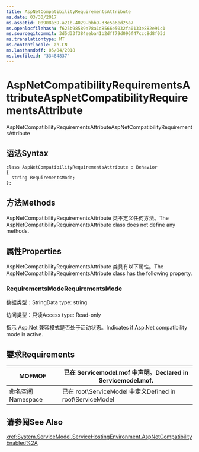 ```yaml
---
title: AspNetCompatibilityRequirementsAttribute
ms.date: 03/30/2017
ms.assetid: 00908a39-a21b-4029-bbb9-33e5a6ed25a7
ms.openlocfilehash: f625b98589a78a1d8566e5032fa0133e882e91c1
ms.sourcegitcommit: 3d5d33f384eeba41b2dff79d096f47ccc8d8f03d
ms.translationtype: MT
ms.contentlocale: zh-CN
ms.lasthandoff: 05/04/2018
ms.locfileid: "33484837"
---
```

# <a name="aspnetcompatibilityrequirementsattribute"></a><span data-ttu-id="5dc3b-102">AspNetCompatibilityRequirementsAttribute</span><span class="sxs-lookup"><span data-stu-id="5dc3b-102">AspNetCompatibilityRequirementsAttribute</span></span>
<span data-ttu-id="5dc3b-103">AspNetCompatibilityRequirementsAttribute</span><span class="sxs-lookup"><span data-stu-id="5dc3b-103">AspNetCompatibilityRequirementsAttribute</span></span>  
  
## <a name="syntax"></a><span data-ttu-id="5dc3b-104">语法</span><span class="sxs-lookup"><span data-stu-id="5dc3b-104">Syntax</span></span>  
  
```  
class AspNetCompatibilityRequirementsAttribute : Behavior  
{  
  string RequirementsMode;  
};  
```  
  
## <a name="methods"></a><span data-ttu-id="5dc3b-105">方法</span><span class="sxs-lookup"><span data-stu-id="5dc3b-105">Methods</span></span>  
 <span data-ttu-id="5dc3b-106">AspNetCompatibilityRequirementsAttribute 类不定义任何方法。</span><span class="sxs-lookup"><span data-stu-id="5dc3b-106">The AspNetCompatibilityRequirementsAttribute class does not define any methods.</span></span>  
  
## <a name="properties"></a><span data-ttu-id="5dc3b-107">属性</span><span class="sxs-lookup"><span data-stu-id="5dc3b-107">Properties</span></span>  
 <span data-ttu-id="5dc3b-108">AspNetCompatibilityRequirementsAttribute 类具有以下属性。</span><span class="sxs-lookup"><span data-stu-id="5dc3b-108">The AspNetCompatibilityRequirementsAttribute class has the following property.</span></span>  
  
### <a name="requirementsmode"></a><span data-ttu-id="5dc3b-109">RequirementsMode</span><span class="sxs-lookup"><span data-stu-id="5dc3b-109">RequirementsMode</span></span>  
 <span data-ttu-id="5dc3b-110">数据类型：String</span><span class="sxs-lookup"><span data-stu-id="5dc3b-110">Data type: string</span></span>  
  
 <span data-ttu-id="5dc3b-111">访问类型：只读</span><span class="sxs-lookup"><span data-stu-id="5dc3b-111">Access type: Read-only</span></span>  
  
 <span data-ttu-id="5dc3b-112">指示 Asp.Net 兼容模式是否处于活动状态。</span><span class="sxs-lookup"><span data-stu-id="5dc3b-112">Indicates if Asp.Net compatibility mode is active.</span></span>  
  
## <a name="requirements"></a><span data-ttu-id="5dc3b-113">要求</span><span class="sxs-lookup"><span data-stu-id="5dc3b-113">Requirements</span></span>  
  
|<span data-ttu-id="5dc3b-114">MOF</span><span class="sxs-lookup"><span data-stu-id="5dc3b-114">MOF</span></span>|<span data-ttu-id="5dc3b-115">已在 Servicemodel.mof 中声明。</span><span class="sxs-lookup"><span data-stu-id="5dc3b-115">Declared in Servicemodel.mof.</span></span>|  
|---------|-----------------------------------|  
|<span data-ttu-id="5dc3b-116">命名空间</span><span class="sxs-lookup"><span data-stu-id="5dc3b-116">Namespace</span></span>|<span data-ttu-id="5dc3b-117">已在 root\ServiceModel 中定义</span><span class="sxs-lookup"><span data-stu-id="5dc3b-117">Defined in root\ServiceModel</span></span>|  
  
## <a name="see-also"></a><span data-ttu-id="5dc3b-118">请参阅</span><span class="sxs-lookup"><span data-stu-id="5dc3b-118">See Also</span></span>  
 <xref:System.ServiceModel.ServiceHostingEnvironment.AspNetCompatibilityEnabled%2A>
